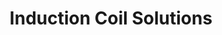 ---
title: "Induction Coil Solutions"
url: /cheltenham/induction-coil-solutions/
shop: Elektrisch
---